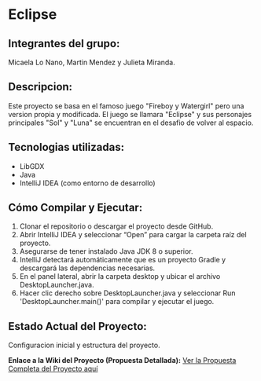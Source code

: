 # Eclipse

## Integrantes del grupo: 
Micaela Lo Nano, Martin Mendez y Julieta Miranda.

## Descripcion: 
Este proyecto se basa en el famoso juego "Fireboy y Watergirl" pero una version propia y modificada. El juego se llamara "Eclipse" y sus personajes principales "Sol" y "Luna" se encuentran en el desafio de volver al espacio. 

## Tecnologias utilizadas: 
- LibGDX
- Java
- IntelliJ IDEA (como entorno de desarrollo)

## Cómo Compilar y Ejecutar: 
1. Clonar el repositorio o descargar el proyecto desde GitHub.
2. Abrir IntelliJ IDEA y seleccionar “Open” para cargar la carpeta raíz del proyecto.
3. Asegurarse de tener instalado Java JDK 8 o superior.
4. IntelliJ detectará automáticamente que es un proyecto Gradle y descargará las dependencias necesarias.
5. En el panel lateral, abrir la carpeta desktop y ubicar el archivo DesktopLauncher.java.
6. Hacer clic derecho sobre DesktopLauncher.java y seleccionar Run 'DesktopLauncher.main()' para compilar y ejecutar el juego.

## Estado Actual del Proyecto: 
Configuracion inicial y estructura del proyecto.

**Enlace a la Wiki del Proyecto (Propuesta Detallada):**
[Ver la Propuesta Completa del Proyecto
aquí](https://github.com/micaelaL24/-proyecto-final-tp/wiki)
